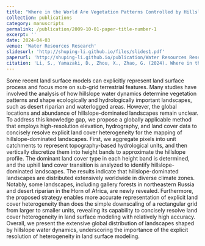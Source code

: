 ```yaml
---
title: "Where in the World Are Vegetation Patterns Controlled by Hillslope Water Dynamics?"
collection: publications
category: manuscripts
permalink: /publication/2009-10-01-paper-title-number-1
excerpt: ''
date: 2024-04-03
venue: 'Water Resources Research'
slidesurl: 'http://shuping-li.github.io/files/slides1.pdf'
paperurl: 'http://shuping-li.github.io/publication/Water Resources Research - 2024 - Li - Where in the World Are Vegetation Patterns Controlled by Hillslope Water Dynamics.pdf'
citation: 'Li, S., Yamazaki, D., Zhou, X., Zhao, G. (2024). Where in the World Are Vegetation Patterns Controlled by Hillslope Water Dynamics? Water Resources Research, 60(4). https://doi.org/10.1029/2023WR036214'
---
```


Some recent land surface models can explicitly represent land surface process and focus more on sub-grid terrestrial features. Many studies have involved the analysis of how hillslope water dynamics determine vegetation patterns and shape ecologically and hydrologically important landscapes, such as desert riparian and waterlogged areas. However, the global locations and abundance of hillslope-dominated landscapes remain unclear. To address this knowledge gap, we propose a globally applicable method that employs high-resolution elevation, hydrography, and land cover data to concisely resolve explicit land cover heterogeneity for the mapping of hillslope-dominated landscapes. First, we aggregate pixels into unit catchments to represent topography-based hydrological units, and then vertically discretize them into height bands to approximate the hillslope profile. The dominant land cover type in each height band is determined, and the uphill land cover transition is analyzed to identify hillslope-dominated landscapes. The results indicate that hillslope-dominated landscapes are distributed extensively worldwide in diverse climate zones. Notably, some landscapes, including gallery forests in northeastern Russia and desert riparian in the Horn of Africa, are newly revealed. Furthermore, the proposed strategy enables more accurate representation of explicit land cover heterogeneity than does the simple downscaling of a rectangular grid from larger to smaller units, revealing its capability to concisely resolve land cover heterogeneity in land surface modeling with relatively high accuracy. Overall, we present the extensive global distribution of landscapes shaped by hillslope water dynamics, underscoring the importance of the explicit resolution of heterogeneity in land surface modeling.
